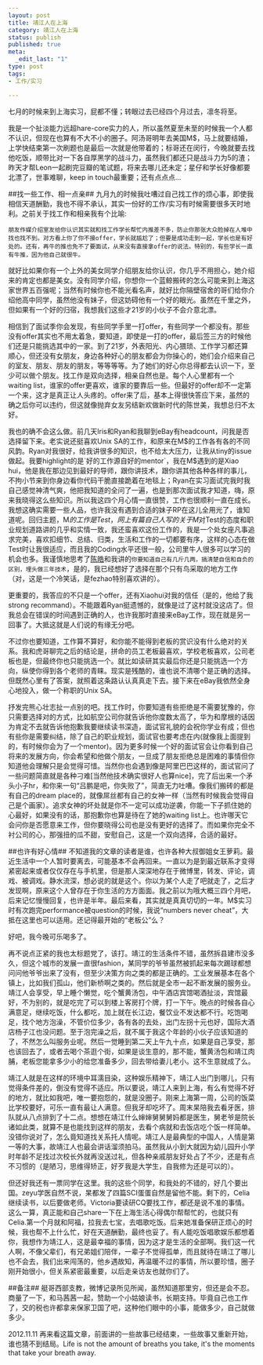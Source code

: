 ```yaml
--- 
layout: post
title: 靖江人在上海
category: 靖江人在上海
status: publish
published: true
meta: 
  _edit_last: "1"
type: post
tags: 
- 工作/实习 

---
```


七月的时候来到上海实习，屁都不懂；转眼过去已经四个月过去，凛冬将至。

我是一个扯淡能力远超hare-core实力的人，所以虽然夏至未至的时候我一个人都不认识，但现在也算有不大不小的圈子。阿汤哥明年去美国M$，马上就要结婚，上学快结束第一次刷题也是最后一次就是他带着的；标哥还在闵行，今晚就要去找他吃饭，顺带比对一下各自厚黑学的战斗力，虽然我们都还只是战斗力为5的渣；昨天才帮Leon一起刷完豆瓣的笔试题，将来去哪儿还未定；星仔和学长好像都要北漂了，世事难聊，keep in touch最重要；还有点点点...


##找一些工作、相一点亲##
九月九的时候我吐嘈过自己找工作的烦心事，即使我相信天道酬勤，我也不得不承认，其实一份好的工作/实习有时候需要很多天时地利。之前关于找工作和相亲我有个比喻:

    朋友作媒介绍室友给你认识其实就和找工作学长帮忙内推差不多，防止你那张大众脸掉在人堆中找也找不到。对方看上你了你不接offer，学长就尴尬了；但要是成功走到一起，学长也是有好处的。还有，再牛的推也免不了要面试，从来没有直接拿offer的说法。特别的，有些学长一直有牛推，因为他自己就很牛。

就好比如果你有一个上外的美女同学介绍朋友给你认识，你几乎不用担心，她介绍来的肯定也都是美女。没有同学介绍，你想你一个蓝鲸搬砖的怎么可能来到上海这家世界五百强呢；当然有时候你也不能光看名声，就好比你隔壁宿舍的哥们给你介绍他高中同学，虽然他没有妹子，但这妨碍他有一个好的眼光。虽然在千里之外，但如果有一个好的归宿，我想我们这些才21岁的小伙子不会介意北漂。

相信到了面试季你会发现，有些同学手里一打offer，有些同学一个都没有。那些没有offer其实也不用太着急，要知道，即使是一打的offer，最后签三方的时候他们还是只能挑选其中的一家。到了21岁，外表阳光、内心猥琐、工作学习都还算顺心，但还没有女朋友，身边各种好心的朋友都会为你操心的，她们会介绍来自己的室友、朋友、朋友的朋友，等等等等。为了她们的好心你总得都去认识一下，至少可以做个朋友。找工作是双向选择，相亲自然也是。每个人心里都有一个waiting list，谁家的offer更喜欢，谁家的要靠后一些。但最好的offer却不一定第一个来，这才是真正让人头疼的。offer来了后，基本上得很快答应下来，虽然的确之后你可以违约，但这就像抛弃女友另结新欢做新时代的陈世美，我想总归不太好。

我也的确不会这么做。前几天Iris和Ryan和我聊到eBay有headcount，问我是否选择留下来。老实说还挺喜欢Unix SA的工作，和原来在M$的工作各有各的不同风韵。Ryan对我很好，给我讲很多的知识，也不给太大压力，让我从tiny的issue做起。我要highlight的是`好的工作源自好的mentor`，我在M$遇到的是Xiao hui，他是我在那边见到最好的导师，跟你讲技术，跟你讲其他各种各样的事儿，不拘小节来到你身边看你代码干脆直接跪着在地毯上；Ryan在实习面试完我时我自己感觉神清气爽，他把我知道的全问了一遍，也是到那次面试我才知道，嗨，原来我晓得这么些知识。所以我这四个月心情一直很赞，工作也很顺利一直在成长。我想这确实需要一些人品，也许我没有遇到合适的妹子RP在这儿全用光了，谁知道呢。回归主题，M$的工作是Test，网上有篇自己人写的关于M$对Test的态度和职业规划道路讲的几乎和实情一致，我还蛮喜欢这份工作的，我是一个处女座凡事追求完美，喜欢扣细节、总结、归类，生活和工作的一切都要有序，这样的心态在做Test时让我很适应，而且我的Coding水平还很一般，公司里牛人很多可以学习的机会也多。我谨慎地思考了[陈皓](www.coolshell.cn)和我讲的`你要知道自己有几斤几两，搞清楚自信和自负的区别，埋头做三年技术`，是的，我已经想好了选择在那个只有鸟采取的地方工作（对，这是一个冷笑话，是fezhao特别喜欢讲的）。

更重要的，我答应的不只是一个offer，还有Xiaohui对我的信任（是的，他给了我strong recommand）。不能跟着Ryan挺遗憾的，就像是过了这村就没这店了。但我总会在错误的时间遇到正确的人，也许我那时直接来eBay工作，现在就是另一回事了。大抵这就是人们说的有缘无分吧。

不过你也要知道，工作算不算好，和你能不能得到老板的赏识没有什么绝对的关系。我和虎哥聊完之后的结论是，拼命的员工老板最喜欢，学校老板喜欢，公司老板也是，但最终你也只能挑选一个。就比如读研其实最后你还是只能挑选一个方向，纵使你得到各个老师的青睐。现实是残酷的，谁也说不清哪个是正确的选择。但既然心里有了答案，就照着这条路认认真真走下去。接下来在eBay我依然全身心地投入，做一个称职的Unix SA。

抒发完熊心壮志扯一点别的吧。找工作时，你要知道有些拒绝是不需要犹豫的，你只需要选择对的方式，比如航空公司你就告诉他你度数太高了，华为和摩根的话因为肯定不去就告诉他抱歉我要继续读书深造，面试官礼貌的会祝你学业有成；但也有些你是需要纠结，除了自己的职业规划，面试官也要考虑在内(就像我上面提到的，有时候你会为了一个mentor)。因为更多时候一个好的面试官会让你看到自己将来的发展方向，你会希望和他做个朋友，一旦成了朋友拒绝总是困难的事情但你知道他会理解只是会觉得可惜。当然你也会遇到像是阿里巴巴这样的，面试官问了一些问题简直就是各种刁难[当然他技术确实很好人也算nice]，完了后出来一个矛头小子hr，和你来一句“吕鹏是吧，你失败了”，简直无力吐嘈。像我们搬砖的都是有自己的dream place的，就像屌丝都有自己的女神一样（当然有时候我会觉得自己是个画家）。追求女神的坏处就是你不一定可以成功逆袭，你能一下子抓住她的心最好，如果没有的话，那抱歉你也算是待在了她的waiting list上。也许哪天它会问你是否愿意来工作，但你要晓得公司也是没有更好的选择了。而如果你完全不衬公司的心，那强扭的瓜不甜，安慰自己，这是一个双向选择，合适的最好。

##也许有好心情##
不知道我的文章的读者是谁，也许各种大叔御姐女王萝莉。最近生活中一个人暂时要离去，可能基本不会再回来。一直以为是到最近联系才变得紧密起来或者仅仅存在与手机里，但是那人深深地存在于微博里，转发、评论，调戏、被调戏。静水流深，想必说的就是这个。你以为某个人走了吧就走了，之后才发现啊，原来这个人曾存在于你生活的方方面面。我之前以为哦大概三四个月吧，后来记忆慢慢回复，也许是半年。最后来看，其实就是真真切切的一年。M$实习时有次跑完performance被question的时候，我说“numbers never cheat”，大抵在这里也可以适用。还记得最开始的“老板公”么？

好吧，我今晚可乐喝多了。

再不说点正紧的我也太标题党了，该打。靖江的生活条件不错，虽然拆县建市没多久，但这个城市的发展一直很fashion，某同学的爷爷虽然被抓起来每次踢球都想问问他爷爷出来了没有，但至少决策方向之类的都是正确的。工业发展基本在各个镇上，比如我们孤山，他们新桥啊之类的。然后就是全市一起不断发展的服务业。靖江人会享受，早上睡个懒觉，吃个蟹黄汤包，中午酒店宾馆喝酒扯淡，宾馆最好，不为别的，就是吃完了可以到楼上客房打个牌，打一下午。晚点的时候各自心满意足，继续吃饭，什么都吃，加上就在长江边，餐饮业不发达都不行。吃饱喝足，找个地方泡澡，不管价位多少，各有各的去处，出门左拐十元也好，国际大酒店杨子江也没问题。至于泡完澡之后，就不属于我这个年龄的小伙子应该知道的了，不然怎么叫服务业呢。然后一觉睡到第二天上午九十点，如果是自己享受，那也该回去了，或者去喝个茶逛个街，如果是谈生意的，那不能，蟹黄汤包和靖江肉脯，老板您能拿多少小的给您准备多少，回去带给妻儿老小。这不生意就成了么。

靖江人就是在这样的环境中耳濡目染，这种娱乐精神下，靖江人出门到哪儿，只有觉得条件差的，倒没有觉得不适应。所以要说，靖江人来到上海，有么有觉得不好的地方，就比如我吧，唯一要抱怨的，就是没圈子。刚来上海第一周，公司的饭菜比学校要好，可乐一直有最让人满意。但我牙却吃坏了。周末杲陪我去看牙医，排队就从八点排到了十二点。想想在靖江什么婶婶舅舅舅妈都是医生，舅老爷是院长诸如此类，就算不是也能找到这样的朋友，去看个病就和去饭店吃个饭一样简单。没错你说对了，怎么竟知道找关系托人情呢。靖江人是最典型的中国人，人情是第一等的大事，故靖江人也最会讲话溜须拍马。虽然我从小到大就因为幼儿园升小学时年龄不足找过次校长外就再没送过礼，但各种亲戚朋友好处占了不少，还是有点不习惯的（是陋习，思维得矫正，好歹我是大学生，自我修为还是可以的）。

但还好我还有一票同学在这里。我的这些个同学，和我处的不错的，好几个要出国。zeyu学医自然不说，杲都发了四篇SCI蛋蛋自然是留他不能。剩下的，Celia继续读书，以后要做老师。Victoria要读研CQ要找工作，都还是说不准的事情。这么一算，真正能和自己share一下在上海生活心得偶尔帮帮忙的，也就只有Celia.第一个月就和阿福，拉我去七宝，去唱歌吃饭。后来她准备保研正烦心的时候，我也帮不上什么忙，好在天道酬勤，最终也妥了。有人能吃饭唱歌娱乐都想着你，我想作为靖江人，这是最幸福的事情，因为这才是生活的全部啊。我们这一代人啊，不像父辈们，有兄弟姐们陪伴，一辈子不觉得孤单，而且就待在靖江了哪儿也不会去，我们出来闯荡的，他乡遇故知，再温暖不过的事情，所以要珍惜，圈子刚开始很小，但关系紧密最重要，以后走亲访友也就你们了。

##备注##
艇哥西部支教，微博记录所见所闻，虽然知道那里穷，但还是会不忍。商量了一下，和马茜茜一起，赞助一个小姑娘读书，长期支持。毕竟自己也工作了，交的税也许都拿来保家卫国了吧，这种他们眼中的小事，能做多少，自己就做多少。

2012.11.11
再来看这篇文章，前面讲的一些故事已经结束，一些故事又重新开始，谁也猜不到结局。Life is not the amount of breaths you take, it's the moments that take your breath away.
